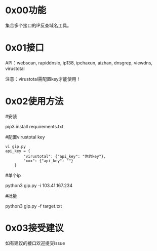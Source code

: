 # 0x00功能

集合多个接口的IP反查域名工具。

# 0x01接口

API：webscan, rapiddnsio, ip138, ipchaxun, aizhan, dnsgrep, viewdns, virustotal

注意：virustotal需配置key才能使用！

# 0x02使用方法

#安装

pip3 install requirements.txt

#配置virustotal key
```
vi gip.py
api_key = {
        "virustotal": {"api_key": "你的key"},
        "xxx": {"api_key": ""}
    }
```
#单个ip

python3 gip.py -i 103.41.167.234

#批量

python3 gip.py -f target.txt

# 0x03接受建议

如有建议的接口欢迎提交issue
